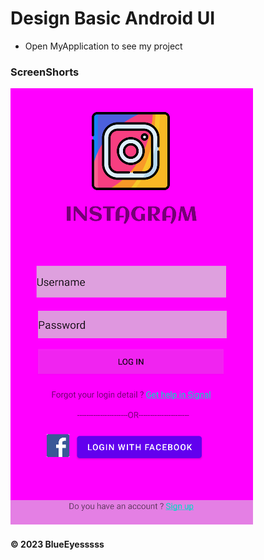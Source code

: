 # Design Basic Android UI

- Open MyApplication to see my project

### ScreenShorts
![login Facbook screen](https://github.com/BlueEyesssss/DesignBasicAndroidUI/blob/main/picture/loginInsta.png)

#### © 2023 BlueEyesssss
